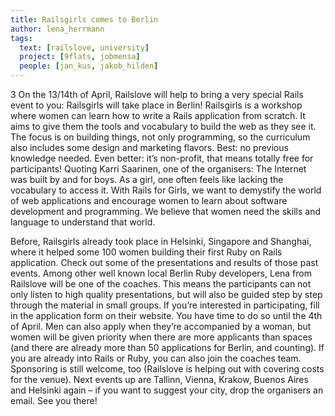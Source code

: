```yaml
---
title: Railsgirls comes to Berlin
author: lena_herrmann
tags:
  text: [railslove, university]
  project: [9flats, jobmensa]
  people: [jan_kus, jakob_hilden]
---
```


3 On the 13/14th of April, Railslove will help to bring a very special Rails event to you: Railsgirls will take place in Berlin!
Railsgirls is a workshop where women can learn how to write a Rails application from scratch. It aims to give them the tools and vocabulary to build the web as they see it. The focus is on building things, not only programming, so the curriculum also includes some design and marketing flavors. Best: no previous knowledge needed. Even better: it’s non-profit, that means totally free for participants!
Quoting Karri Saarinen, one of the organisers:
The Internet was built by and for boys. As a girl, one often feels like lacking the vocabulary to access it. With Rails for Girls, we want to demystify the world of web applications and encourage women to learn about software development and programming. We believe that women need the skills and language to understand that world.

Before, Railsgirls already took place in Helsinki, Singapore and Shanghai, where it helped some 100 women building their first Ruby on Rails application. Check out some of the presentations and results of those past events.
Among other well known local Berlin Ruby developers, Lena from Railslove will be one of the coaches. This means the participants can not only listen to high quality presentations, but will also be guided step by step through the material in small groups.
If you’re interested in participating, fill in the application form on their website. You have time to do so until the 4th of April. Men can also apply when they’re accompanied by a woman, but women will be given priority when there are more applicants than spaces (and there are already more than 50 applications for Berlin, and counting).
If you are already into Rails or Ruby, you can also join the coaches team. Sponsoring is still welcome, too (Railslove is helping out with covering costs for the venue). Next events up are Tallinn, Vienna, Krakow, Buenos Aires and Helsinki again – if you want to suggest your city, drop the organisers an email.
See you there!